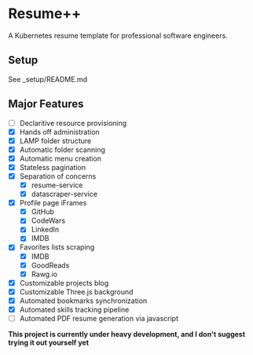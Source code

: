 # Resume++
A Kubernetes resume template for professional software engineers.

## Setup
See _setup/README.md

## Major Features
- [ ] Declaritive resource provisioning
- [x] Hands off administration
- [x] LAMP folder structure
- [x] Automatic folder scanning
- [x] Automatic menu creation
- [x] Stateless pagination
- [x] Separation of concerns
  - [x] resume-service
  - [x] datascraper-service
- [x] Profile page iFrames
  - [x] GitHub
  - [x] CodeWars
  - [x] LinkedIn
  - [x] IMDB
- [x] Favorites lists scraping
  - [x] IMDB
  - [x] GoodReads
  - [x] Rawg.io
- [x] Customizable projects blog
- [x] Customizable Three.js background
- [x] Automated bookmarks synchronization
- [x] Automated skills tracking pipeline
- [ ] Automated PDF resume generation via javascript

**This project is currently under heavy development, and I don't suggest trying it out yourself yet**